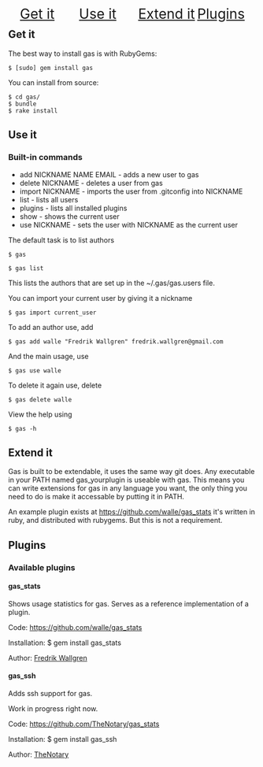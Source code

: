 <ul>
  <li style="display: block; float: left; width: 25%; font-size: 28px;">
    <a href="#get_it">Get it</a>
  </li>
  <li style="display: block; float: left; width: 25%; font-size: 28px;">
    <a href="#use_it">Use it</a>
  </li>
  <li style="display: block; float: left; width: 25%; font-size: 28px;">
    <a href="#extend_it">Extend it</a>
  </li>
  <li style="display: block; float: left; width: 25%; font-size: 28px;">
    <a href="#plugins">Plugins</a>
  </li>
</ul>

<br />

<a name="get_it"></a>
## Get it

The best way to install gas is with RubyGems:

    $ [sudo] gem install gas

You can install from source:

    $ cd gas/
    $ bundle
    $ rake install

<a name="use_it"></a>
## Use it

### Built-in commands

* add NICKNAME NAME EMAIL - adds a new user to gas
* delete NICKNAME - deletes a user from gas
* import NICKNAME - imports the user from .gitconfig into NICKNAME
* list - lists all users
* plugins - lists all installed plugins
* show - shows the current user
* use NICKNAME - sets the user with NICKNAME as the current user

The default task is to list authors

    $ gas

    $ gas list

This lists the authors that are set up in the ~/.gas/gas.users file.

You can import your current user by giving it a nickname

    $ gas import current_user

To add an author use, add

    $ gas add walle "Fredrik Wallgren" fredrik.wallgren@gmail.com

And the main usage, use

    $ gas use walle

To delete it again use, delete

    $ gas delete walle

View the help using

    $ gas -h

<a name="extend_it"></a>
## Extend it

Gas is built to be extendable, it uses the same way git does. Any executable in your PATH named gas_yourplugin is useable with gas.
This means you can write extensions for gas in any language you want, the only thing you need to do is make it accessable by putting it in PATH.

An example plugin exists at https://github.com/walle/gas_stats it's written in ruby, and distributed with rubygems. But this is not a requirement.

<a name="plugins"></a>
## Plugins

### Available plugins

#### gas_stats

Shows usage statistics for gas. Serves as a reference implementation of a plugin.

Code: https://github.com/walle/gas_stats

Installation: $ gem install gas_stats

Author: [Fredrik Wallgren](https://github.com/walle)

#### gas_ssh

Adds ssh support for gas.

Work in progress right now.

Code: https://github.com/TheNotary/gas_stats

Installation: $ gem install gas_ssh

Author: [TheNotary](https://github.com/TheNotary)
